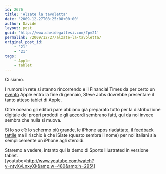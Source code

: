 ```yaml
---
id: 2676
title: 'Alzate la tavoletta'
date: '2009-12-27T08:25:08+00:00'
author: Davide
layout: post
guid: 'http://www.davidegallesi.com/?p=21'
permalink: /2009/12/27/alzate-la-tavoletta/
original_post_id:
    - '21'
    - '21'
tags:
    - Apple
    - tablet
---
```


Ci siamo.

I rumors in rete si stanno rincorrendo e il Financial Times da per certo un [evento](http://blogs.ft.com/techblog/2009/12/exclusive-apple-to-host-event-in-january/) Apple entro la fine di gennaio, Steve Jobs dovrebbe presentare il tanto atteso tablet di Apple.

Oltre oceano gli editori pare abbiano già preparato tutto per la distribuzione digitale dei propri prodotti e gli [accordi](http://www.appleinsider.com/articles/09/12/08/major_print_publishers_confirm_collaborative_digital_store.html) sembrano fatti, qui da noi invece sembra che nulla si muova.

Si lo so c’è lo schermo più grande, le iPhone apps riadattate, [il feedback tattile](http://www.macrumors.com/2009/12/24/apples-research-on-tactile-feedback-for-touchscreen-keyboard-revisited/) ma il rischio è che iSlate (questo sembra il nome) per noi italiani sia semplicemente un iPhone agli steroidi.

Staremo a vedere, intanto qui la demo di Sports Illustrated in versione tablet.  
\[youtube=http://www.youtube.com/watch?v=ntyXvLnxyXk&amp;w=480&amp;h=295\]